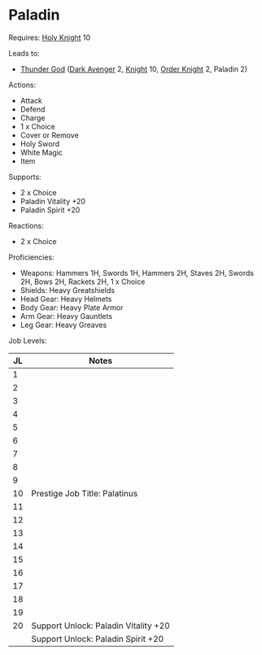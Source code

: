 # Paladin

Requires: [Holy Knight](/Jobs/JobDetails/HolyKnight.md) 10

Leads to:

- [Thunder God](/Jobs/JobDetails/ThunderGod.md) ([Dark Avenger](/Jobs/JobDetails/DarkAvenger.md) 2, [Knight](/Jobs/JobDetails/Knight.md) 10, [Order Knight](/Jobs/JobDetails/OrderKnight.md) 2, Paladin 2)

Actions:

- Attack
- Defend
- Charge
- 1 x Choice
- Cover or Remove
- Holy Sword
- White Magic
- Item

Supports:

- 2 x Choice
- Paladin Vitality +20
- Paladin Spirit +20

Reactions:

- 2 x Choice

Proficiencies:

- Weapons: Hammers 1H, Swords 1H, Hammers 2H, Staves 2H, Swords 2H, Bows 2H, Rackets 2H, 1 x Choice
- Shields: Heavy Greatshields
- Head Gear: Heavy Helmets
- Body Gear: Heavy Plate Armor
- Arm Gear: Heavy Gauntlets
- Leg Gear: Heavy Greaves

Job Levels:

| JL | Notes |
| --- | --- |
| 1 | 
| 2 | 
| 3 | 
| 4 | 
| 5 | 
| 6 | 
| 7 | 
| 8 | 
| 9 | 
| 10 | Prestige Job Title: Palatinus
| 11 | 
| 12 | 
| 13 | 
| 14 | 
| 15 | 
| 16 | 
| 17 | 
| 18 | 
| 19 | 
| 20 | Support Unlock: Paladin Vitality +20
|    | Support Unlock: Paladin Spirit +20
